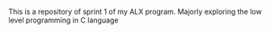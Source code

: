 This is a repository of sprint 1 of my ALX program. Majorly exploring the low level programming in C  language 
